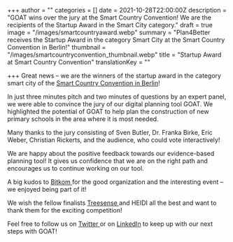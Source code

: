 +++
author = ""
categories = []
date = 2021-10-28T22:00:00Z
description = "GOAT wins over the jury at the Smart Country Convention! We are the recipients of the Startup Award in the Smart City category."
draft = true
image = "/images/smartcountryaward.webp"
summary = "Plan4Better receives the Startup Award in the category Smart City at the Smart Country Convention in Berlin!"
thumbnail = "/images/smartcountryconvention_thumbnail.webp"
title = "Startup Award at Smart Country Convention"
translationKey = ""

+++
Great news – we are the winners of the startup award in the category smart city of the [Smart Country Convention in Berlin](https://www.smartcountry.berlin/en/ "Smart Country Convention")!

In just three minutes pitch and two minutes of questions by an expert panel, we were able to convince the jury of our digital planning tool GOAT. We highlighted the potential of GOAT to help plan the construction of new primary schools in the area where it is most needed.

Many thanks to the jury consisting of Sven Butler, Dr. Franka Birke, Eric Weber, Christian Rickerts, and the audience, who could vote interactively!

We are happy about the positive feedback towards our evidence-based planning tool! It gives us confidence that we are on the right path and encourages us to continue working on our tool.

A big kudos to [Bitkom ](https://www.bitkom.org/EN "Bitkom")for the good organization and the interesting event – we enjoyed being part of it!

We wish the fellow finalists [Treesense ](https://treesense.net/ "Treesense")and HEIDI all the best and want to thank them for the exciting competition!

Feel free to follow us on [Twitter ](https://twitter.com/plan4better?lang=de "Twitter Plan4Better")or on [LinkedIn](https://www.linkedin.com/company/plan4better/ "LinkedIn Plan4Better") to keep up with our next steps with GOAT!